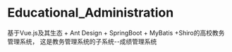 # Educational_Administration
基于Vue.js及其生态 + Ant Design +  SpringBoot + MyBatis +Shiro的高校教务管理系统，
这是教务管理系统的子系统--成绩管理系统
 

